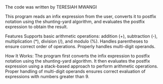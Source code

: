 The code was written by TERESIAH MWANGI

This program reads an infix expression from the user, converts it to postfix notation using the shunting-yard algorithm, and evaluates the postfix expression to obtain the result.

Features
Supports basic arithmetic operations: addition (+), subtraction (-), multiplication (*), division (/), and modulo (%).
Handles parentheses to ensure correct order of operations.
Properly handles multi-digit operands.

How It Works:
The program first converts the infix expression to postfix notation using the shunting-yard algorithm.
It then evaluates the postfix expression using a stack-based approach to perform arithmetic operations.
Proper handling of multi-digit operands ensures correct evaluation of expressions with numbers greater than 9.
